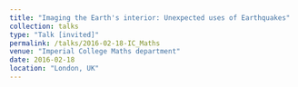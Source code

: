 ```yaml
---
title: "Imaging the Earth's interior: Unexpected uses of Earthquakes"
collection: talks
type: "Talk [invited]"
permalink: /talks/2016-02-18-IC_Maths
venue: "Imperial College Maths department"
date: 2016-02-18
location: "London, UK"
---
```

